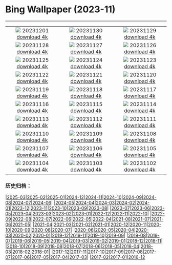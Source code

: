 # Bing Wallpaper (2023-11)
**************
| | | |
| :----: | :----: | :----: |
| ![](https://www.bing.com/th?id=OHR.IcebergAntarctica_EN-IN1184345977_1920x1080.jpg) 20231201 [download 4k](https://www.bing.com/th?id=OHR.IcebergAntarctica_EN-IN1184345977_UHD.jpg) | ![](https://www.bing.com/th?id=OHR.TrotternishStorr_EN-IN9645630131_1920x1080.jpg) 20231130 [download 4k](https://www.bing.com/th?id=OHR.TrotternishStorr_EN-IN9645630131_UHD.jpg) | ![](https://www.bing.com/th?id=OHR.TreeLighting_EN-IN9264601140_1920x1080.jpg) 20231129 [download 4k](https://www.bing.com/th?id=OHR.TreeLighting_EN-IN9264601140_UHD.jpg) |
| ![](https://www.bing.com/th?id=OHR.VarandhaGhatBhor_EN-IN3063436345_1920x1080.jpg) 20231128 [download 4k](https://www.bing.com/th?id=OHR.VarandhaGhatBhor_EN-IN3063436345_UHD.jpg) | ![](https://www.bing.com/th?id=OHR.RioNegro_EN-IN8200017926_1920x1080.jpg) 20231127 [download 4k](https://www.bing.com/th?id=OHR.RioNegro_EN-IN8200017926_UHD.jpg) | ![](https://www.bing.com/th?id=OHR.BradgateFallow_EN-IN7278653415_1920x1080.jpg) 20231126 [download 4k](https://www.bing.com/th?id=OHR.BradgateFallow_EN-IN7278653415_UHD.jpg) |
| ![](https://www.bing.com/th?id=OHR.TajoRiver_EN-IN6966241723_1920x1080.jpg) 20231125 [download 4k](https://www.bing.com/th?id=OHR.TajoRiver_EN-IN6966241723_UHD.jpg) | ![](https://www.bing.com/th?id=OHR.HallofMosses_EN-IN9360638768_1920x1080.jpg) 20231124 [download 4k](https://www.bing.com/th?id=OHR.HallofMosses_EN-IN9360638768_UHD.jpg) | ![](https://www.bing.com/th?id=OHR.VictoriaMemorialIndia_EN-IN2578716156_1920x1080.jpg) 20231123 [download 4k](https://www.bing.com/th?id=OHR.VictoriaMemorialIndia_EN-IN2578716156_UHD.jpg) |
| ![](https://www.bing.com/th?id=OHR.SnakeRiverTeton_EN-IN8458505185_1920x1080.jpg) 20231122 [download 4k](https://www.bing.com/th?id=OHR.SnakeRiverTeton_EN-IN8458505185_UHD.jpg) | ![](https://www.bing.com/th?id=OHR.HelloSeal_EN-IN4183768158_1920x1080.jpg) 20231121 [download 4k](https://www.bing.com/th?id=OHR.HelloSeal_EN-IN4183768158_UHD.jpg) | ![](https://www.bing.com/th?id=OHR.ChapmanAdventure_EN-IN7844405204_1920x1080.jpg) 20231120 [download 4k](https://www.bing.com/th?id=OHR.ChapmanAdventure_EN-IN7844405204_UHD.jpg) |
| ![](https://www.bing.com/th?id=OHR.FrozenBog_EN-IN7475675289_1920x1080.jpg) 20231119 [download 4k](https://www.bing.com/th?id=OHR.FrozenBog_EN-IN7475675289_UHD.jpg) | ![](https://www.bing.com/th?id=OHR.MilsePolarBear_EN-IN7189578814_1920x1080.jpg) 20231118 [download 4k](https://www.bing.com/th?id=OHR.MilsePolarBear_EN-IN7189578814_UHD.jpg) | ![](https://www.bing.com/th?id=OHR.BadRiver_EN-IN6923977079_1920x1080.jpg) 20231117 [download 4k](https://www.bing.com/th?id=OHR.BadRiver_EN-IN6923977079_UHD.jpg) |
| ![](https://www.bing.com/th?id=OHR.AthensAcropolis_EN-IN8777145681_1920x1080.jpg) 20231116 [download 4k](https://www.bing.com/th?id=OHR.AthensAcropolis_EN-IN8777145681_UHD.jpg) | ![](https://www.bing.com/th?id=OHR.SarekSweden_EN-IN7855309324_1920x1080.jpg) 20231115 [download 4k](https://www.bing.com/th?id=OHR.SarekSweden_EN-IN7855309324_UHD.jpg) | ![](https://www.bing.com/th?id=OHR.RussellLupines_EN-IN1879361282_1920x1080.jpg) 20231114 [download 4k](https://www.bing.com/th?id=OHR.RussellLupines_EN-IN1879361282_UHD.jpg) |
| ![](https://www.bing.com/th?id=OHR.OliveOrchard_EN-IN6860940446_1920x1080.jpg) 20231113 [download 4k](https://www.bing.com/th?id=OHR.OliveOrchard_EN-IN6860940446_UHD.jpg) | ![](https://www.bing.com/th?id=OHR.DiwaliAyodhya_EN-IN0905381665_1920x1080.jpg) 20231112 [download 4k](https://www.bing.com/th?id=OHR.DiwaliAyodhya_EN-IN0905381665_UHD.jpg) | ![](https://www.bing.com/th?id=OHR.FishingNetsKochi_EN-IN7237495596_1920x1080.jpg) 20231111 [download 4k](https://www.bing.com/th?id=OHR.FishingNetsKochi_EN-IN7237495596_UHD.jpg) |
| ![](https://www.bing.com/th?id=OHR.BadlandsSunrise_EN-IN3577388637_1920x1080.jpg) 20231110 [download 4k](https://www.bing.com/th?id=OHR.BadlandsSunrise_EN-IN3577388637_UHD.jpg) | ![](https://www.bing.com/th?id=OHR.NorwayBirch_EN-IN3209177079_1920x1080.jpg) 20231109 [download 4k](https://www.bing.com/th?id=OHR.NorwayBirch_EN-IN3209177079_UHD.jpg) | ![](https://www.bing.com/th?id=OHR.ManateeMama_EN-IN2707543582_1920x1080.jpg) 20231108 [download 4k](https://www.bing.com/th?id=OHR.ManateeMama_EN-IN2707543582_UHD.jpg) |
| ![](https://www.bing.com/th?id=OHR.KirkilaiTower_EN-IN6989463943_1920x1080.jpg) 20231107 [download 4k](https://www.bing.com/th?id=OHR.KirkilaiTower_EN-IN6989463943_UHD.jpg) | ![](https://www.bing.com/th?id=OHR.LagoPehoe_EN-IN2054677238_1920x1080.jpg) 20231106 [download 4k](https://www.bing.com/th?id=OHR.LagoPehoe_EN-IN2054677238_UHD.jpg) | ![](https://www.bing.com/th?id=OHR.SilencioSpain_EN-IN1715167974_1920x1080.jpg) 20231105 [download 4k](https://www.bing.com/th?id=OHR.SilencioSpain_EN-IN1715167974_UHD.jpg) |
| ![](https://www.bing.com/th?id=OHR.BisonSnow_EN-IN1261455789_1920x1080.jpg) 20231104 [download 4k](https://www.bing.com/th?id=OHR.BisonSnow_EN-IN1261455789_UHD.jpg) | ![](https://www.bing.com/th?id=OHR.SeaNettles_EN-IN0921605291_1920x1080.jpg) 20231103 [download 4k](https://www.bing.com/th?id=OHR.SeaNettles_EN-IN0921605291_UHD.jpg) | ![](https://www.bing.com/th?id=OHR.DeathValleySalt_EN-IN7646082145_1920x1080.jpg) 20231102 [download 4k](https://www.bing.com/th?id=OHR.DeathValleySalt_EN-IN7646082145_UHD.jpg) |

### 历史归档：

|[2025-03](/2025-03/2025-03.md)|[2025-02](/2025-02/2025-02.md)|[2025-01](/2025-01/2025-01.md)|[2024-12](/2024-12/2024-12.md)|[2024-11](/2024-11/2024-11.md)|[2024-10](/2024-10/2024-10.md)|[2024-09](/2024-09/2024-09.md)|[2024-08](/2024-08/2024-08.md)|[2024-07](/2024-07/2024-07.md)|[2024-06](/2024-06/2024-06.md)|
|[2024-05](/2024-05/2024-05.md)|[2024-04](/2024-04/2024-04.md)|[2024-03](/2024-03/2024-03.md)|[2024-02](/2024-02/2024-02.md)|[2024-01](/2024-01/2024-01.md)|[2023-12](/2023-12/2023-12.md)|[2023-11](/2023-11/2023-11.md)|[2023-10](/2023-10/2023-10.md)|[2023-09](/2023-09/2023-09.md)|[2023-08](/2023-08/2023-08.md)|
|[2023-07](/2023-07/2023-07.md)|[2023-06](/2023-06/2023-06.md)|[2023-05](/2023-05/2023-05.md)|[2023-04](/2023-04/2023-04.md)|[2023-03](/2023-03/2023-03.md)|[2023-02](/2023-02/2023-02.md)|[2023-01](/2023-01/2023-01.md)|[2022-12](/2022-12/2022-12.md)|[2022-11](/2022-11/2022-11.md)|[2022-10](/2022-10/2022-10.md)|
|[2022-09](/2022-09/2022-09.md)|[2022-08](/2022-08/2022-08.md)|[2022-07](/2022-07/2022-07.md)|[2022-06](/2022-06/2022-06.md)|[2022-05](/2022-05/2022-05.md)|[2022-04](/2022-04/2022-04.md)|[2021-08](/2021-08/2021-08.md)|[2021-07](/2021-07/2021-07.md)|[2021-06](/2021-06/2021-06.md)|[2021-05](/2021-05/2021-05.md)|
|[2021-04](/2021-04/2021-04.md)|[2021-03](/2021-03/2021-03.md)|[2021-02](/2021-02/2021-02.md)|[2021-01](/2021-01/2021-01.md)|[2020-12](/2020-12/2020-12.md)|[2020-11](/2020-11/2020-11.md)|[2020-10](/2020-10/2020-10.md)|[2020-09](/2020-09/2020-09.md)|[2020-08](/2020-08/2020-08.md)|[2020-07](/2020-07/2020-07.md)|
|[2020-06](/2020-06/2020-06.md)|[2020-05](/2020-05/2020-05.md)|[2020-04](/2020-04/2020-04.md)|[2020-03](/2020-03/2020-03.md)|[2020-02](/2020-02/2020-02.md)|[2020-01](/2020-01/2020-01.md)|[2019-12](/2019-12/2019-12.md)|[2019-11](/2019-11/2019-11.md)|[2019-10](/2019-10/2019-10.md)|[2019-09](/2019-09/2019-09.md)|
|[2019-08](/2019-08/2019-08.md)|[2019-07](/2019-07/2019-07.md)|[2019-06](/2019-06/2019-06.md)|[2019-05](/2019-05/2019-05.md)|[2019-04](/2019-04/2019-04.md)|[2019-03](/2019-03/2019-03.md)|[2019-02](/2019-02/2019-02.md)|[2019-01](/2019-01/2019-01.md)|[2018-12](/2018-12/2018-12.md)|[2018-11](/2018-11/2018-11.md)|
|[2018-10](/2018-10/2018-10.md)|[2018-09](/2018-09/2018-09.md)|[2018-08](/2018-08/2018-08.md)|[2018-07](/2018-07/2018-07.md)|[2018-06](/2018-06/2018-06.md)|[2018-05](/2018-05/2018-05.md)|[2018-04](/2018-04/2018-04.md)|[2018-03](/2018-03/2018-03.md)|[2018-02](/2018-02/2018-02.md)|[2018-01](/2018-01/2018-01.md)|
|[2017-12](/2017-12/2017-12.md)|[2017-11](/2017-11/2017-11.md)|[2017-10](/2017-10/2017-10.md)|[2017-09](/2017-09/2017-09.md)|[2017-08](/2017-08/2017-08.md)|[2017-07](/2017-07/2017-07.md)|[2017-06](/2017-06/2017-06.md)|[2017-05](/2017-05/2017-05.md)|[2017-04](/2017-04/2017-04.md)|[2017-03](/2017-03/2017-03.md)|
|[2017-02](/2017-02/2017-02.md)|[2017-01](/2017-01/2017-01.md)|[2016-12](/2016-12/2016-12.md)